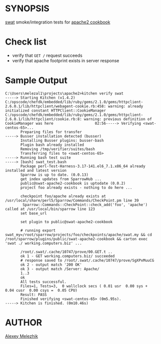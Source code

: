 # SYNOPSIS

[swat](https://github.com/melezhik/swat) smoke/integration tests for [apache2 cookbook](https://github.com/chef-cookbooks/apache2)

# Check list

* verify that `GET /` request succeeds
* verify that apache footprint exists in server response

# Sample Output

    C:\Users\melezal1\projects\apache2>kitchen verify swat
    -----> Starting Kitchen (v1.4.2)
    C:/opscode/chefdk/embedded/lib/ruby/gems/2.1.0/gems/httpclient-2.6.0.1/lib/httpclient/webagent-cookie.rb:458: warning: already initialized constant HTTPClient::CookieManager
    C:/opscode/chefdk/embedded/lib/ruby/gems/2.1.0/gems/httpclient-2.6.0.1/lib/httpclient/cookie.rb:8: warning: previous definition of CookieManager was here                   02:56-----> Verifying <swat-centos-65>...
           Preparing files for transfer
    -----> Busser installation detected (busser)
           Installing Busser plugins: busser-bash
           Plugin bash already installed
           Removing /tmp/verifier/suites/bash
           Transferring files to <swat-centos-65>
    -----> Running bash test suite
    -----> [bash] swat_test.bash
           Package perl-Test-Harness-3.17-141.el6_7.1.x86_64 already installed and latest version
           Sparrow is up to date. (0.0.13)
           get index updates from SparrowHub ...
           public@swat-apache2-cookbook is uptodate (0.0.2)
           project foo already exists - nothing to do here ...
    
           checkpoint foo/apache already exists at /usr/local/share/perl5/Sparrow/Commands/CheckPoint.pm line 39
            Sparrow::Commands::CheckPoint::check_add('foo', 'apache') called at /usr/local/bin/sparrow line 123
           set base_url
    
           set plugin to public@swat-apache2-cookbook
    
           # running export swat_my=/root/sparrow/projects/foo/checkpoints/apache/swat.my && cd /root/sparrow/plugins/public/swat-apache2-cookbook && carton exec 'swat ./ working.computers.biz' ...
    
           /root/.swat/.cache/10747/prove/00.GET.t ..
           ok 1 - GET working.computers.biz/ succeeded
           # response saved to /root/.swat/.cache/10747/prove/SgXPxMuuCG
           ok 2 - output match '200 OK'
           ok 3 - output match /Server: Apache/
           1..3
           ok
           All tests successful.
           Files=1, Tests=3,  0 wallclock secs ( 0.01 usr  0.00 sys +  0.04 cusr  0.00 csys =  0.05 CPU)
           Result: PASS
           Finished verifying <swat-centos-65> (0m5.95s).
    -----> Kitchen is finished. (0m10.46s)
    
# AUTHOR

[Alexey Melezhik](mailto:melezhik@gmail.com)


